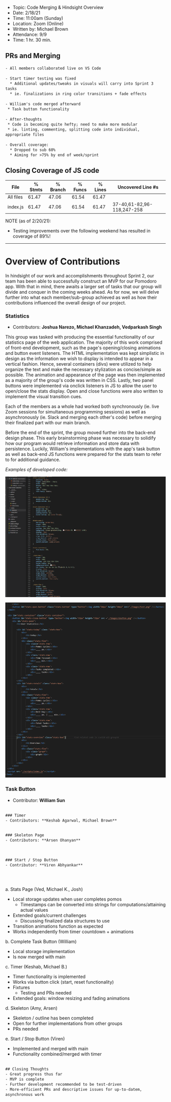 - Topic: Code Merging & Hindsight Overview
- Date: 2/18/21
- Time: 11:00am (Sunday)
- Location: Zoom (Online)
- Written by: Michael Brown
- Attendance: 9/9
- Time: 1 hr. 30 min.

## PRs and Merging
```
- All members collaborated live on VS Code

- Start timer testing was fixed
  * Additional updates/tweaks in visuals will carry into Sprint 3 tasks
  * ie. finalizations in ring color transitions + fade effects

- William's code merged afterward
 * Task button functionality

- After-thoughts
 * Code is becoming quite hefty; need to make more modular
 * ie. linting, commenting, splitting code into individual, appropriate files

- Overall coverage:
  * Dropped to sub 60%
  * Aiming for >75% by end of week/sprint
```

## Closing Coverage of JS code

File      | % Stmts | % Branch | % Funcs | % Lines | Uncovered Line #s
----------|---------|----------|---------|---------|----------------------------
All files |   61.47 |    47.06 |   61.54 |   61.47 | 
 index.js |   61.47 |    47.06 |   61.54 |   61.47 | 37-40,61-82,96-118,247-258

NOTE (as of 2/20/21):
- Testing improvements over the following weekend has resulted in coverage of 89%!

----------

# Overview of Contributions

In hindsight of our work and accomplishments throughout Sprint 2, our team has been able to successfully construct an MVP for our Pomodoro app. With that in mind, there awaits a larger set of tasks that our group will divide and conquer in the coming weeks ahead. As for now, we will delve further into what each member/sub-group achieved as well as how their contributions influenced the overall design of our project.


### Statistics
- Contributors: **Joshua Narezo, Michael Khanzadeh, Vedparkash Singh**

This group was tasked with producing the essential functionality of our statistics page of the web application. The majority of this work comprised of front-end development, such as the page's opening/closing animations and button event listeners. The HTML implementation was kept simplistic in design as the information we wish to display is intended to appear in a vertical fashion. Hence, several containers (divs) were utilized to help organize the text and make the necessary stylization as concise/simple as possible. The animation and appearance of the page was then implemented as a majority of the group's code was written in CSS. Lastly, two panel buttons were implemented via onclick listeners in JS to allow the user to open/close the stats display. Open and close functions were also written to implement the visual transition cues.

Each of the members as a whole had worked both synchronously (ie. live Zoom sessions for simultaneous programming sessions) as well as asynchronously (ie. Slack and merging each other's code) before merging their finalized part with our main branch.

Before the end of the sprint, the group moved further into the back-end design phase. This early brainstorming phase was necessary to solidify how our program would retrieve information and store data with persistence. Luckily, William's implementations with the app's task button as well as back-end JS functions were prepared for the stats team to refer to for additional guidance. 

*Examples of developed code:*

![](./sprint2Files/stats-css-glimpse.gif)

![](./sprint2Files/stats-html-glimpse.PNG)



### Task Button
- Contributor: **William Sun**



```

### Timer
- Contributors: **Keshab Agarwal, Michael Brown**
```

```

### Skeleton Page
- Contributors: **Arsen Ohanyan**
```

```


### Start / Stop Button
- Contributor: **Viren Abhyankar**
```

```



```
a. Stats Page (Ved, Michael K., Josh)
- Local storage updates when user completes pomos
  * Timestamps can be converted into strings for computations/attaining actual values
- Extended goals/current challenges
  * Discussing finalized data structures to use
- Transition animations function as expected
- Works independently from timer countdown + animations

b. Complete Task Button (William)
  - Local storage implementation
  - Is now merged with main

c. Timer (Keshab, Michael B.)
  - Timer functionality is implemented
  - Works via button click (start, reset functionality)
  - Fixtures
    * Testing and PRs needed
  - Extended goals: window resizing and fading animations

d. Skeleton (Amy, Arsen)
  - Skeleton / outline has been completed
  - Open for further implementations from other groups
  - PRs needed

e. Start / Stop Button (Viren)
 - Implemented and merged with main
 - Functionality combined/merged with timer
```

## Closing Thoughts
- Great progress thus far
- MVP is complete
- Further development recommended to be test-driven
- More-efficient PRs and descriptive issues for up-to-datem, asynchronous work
